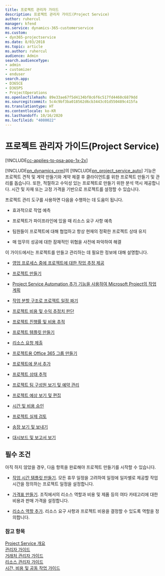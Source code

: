 ```yaml
---
title: 프로젝트 관리자 가이드
description: 프로젝트 관리자 가이드(Project Service)
author: ruhercul
manager: kfend
ms.service: dynamics-365-customerservice
ms.custom:
- dyn365-projectservice
ms.date: 8/03/2018
ms.topic: article
ms.author: ruhercul
audience: Admin
search.audienceType:
- admin
- customizer
- enduser
search.app:
- D365CE
- D365PS
- ProjectOperations
ms.openlocfilehash: 89e33ae67f5d4134bf8c6f6c517fd4460c6879dd
ms.sourcegitcommit: 5c4c9bf3ba018562d6cb3443c01d550489c415fa
ms.translationtype: HT
ms.contentlocale: ko-KR
ms.lasthandoff: 10/16/2020
ms.locfileid: "4080022"
---
```

# <a name="project-manager-guide-project-service"></a>프로젝트 관리자 가이드(Project Service)

[!INCLUDE[cc-applies-to-psa-app-1x-2x](../includes/cc-applies-to-psa-app-1x-2x.md)]

[!INCLUDE[pn_dynamics_crm](../includes/pn-dynamics-crm.md)]의 [!INCLUDE[pn_project_service_auto](../includes/pn-project-service-auto.md)] 기능은 프로젝트 견적 및 계약 만들기와 계약 체결 후 클라이언트를 위한 프로젝트 만들기 및 관리를 돕습니다. 또한, 적절하고 수익성 있는 프로젝트로 만들기 위한 분석 역시 제공합니다. 시간 및 자재 또는 고정 가격을 기반으로 프로젝트를 설정할 수 있습니다.  
  
 프로젝트 관리 도구를 사용하면 다음을 수행하는 데 도움이 됩니다.  
  
-   효과적으로 작업 예측  
  
-   프로젝트가 파이프라인에 있을 때 리소스 요구 사항 예측  
  
-   팀원들이 프로젝트에 대해 협업하고 항상 현재의 정확한 프로젝트 상태 유지  
  
-   매 업무의 성공에 대한 잠재적인 위협을 사전에 파악하여 해결  
  
이 가이드에서는 프로젝트를 만들고 관리하는 데 필요한 정보에 대해 설명합니다.  
  
-   [영업 프로세스 중에 프로젝트에 대한 작업 추정 제공](../psa/provide-estimates-project-during-sales-process.md)  
  
-   [프로젝트 만들기](../psa/create-project.md)  
  
-   [Project Service Automation 추가 기능을 사용하여 Microsoft Project의 작업 계획](../psa/add-plan-work-microsoft-project.md)  
  
-   [작업 분할 구조로 프로젝트 일정 짜기](../psa/schedule-project-work-breakdown-structure.md)  
  
-   [프로젝트 비용 및 수익 추정치 판단](../psa/determine-project-cost-revenue-estimates.md)  
  
-   [프로젝트 진행률 및 비용 추적](../psa/track-project-progress-cost.md)  
  
-   [프로젝트 템플릿 만들기](../psa/create-project-template.md)  
  
-   [리소스 요청 제출](../psa/submit-resource-requests.md)  
  
-   [프로젝트용 Office 365 그룹 만들기](../psa/create-office-365-group-project.md)  
  
-   [프로젝트에 문서 추가](../psa/add-documents-project.md)  
  
-   [프로젝트 상태 추적](../psa/track-project-status.md)  
  
-   [프로젝트 팀 구성원 보기 및 예약 관리](../psa/view-project-team-members-manage-bookings.md)  
  
-   [프로젝트 예상 보기 및 편집](../psa/view-edit-project-estimates.md)  
  
-   [시간 및 비용 승인](../psa/approve-time-expenses.md)  
  
-   [프로젝트 실제 검토](../psa/review-project-actuals.md)  
  
-   [송장 보기 및 보내기](../psa/view-send-invoices.md)  
  
-   [대시보드 및 보고서 보기](../psa/view-dashboards-reports.md)  
  
## <a name="prerequisites"></a>필수 조건  
 아직 하지 않았을 경우, 다음 항목을 완료해야 프로젝트 만들기를 시작할 수 있습니다.  
  
-   [작업 시간 템플릿 만들기](../psa/create-work-hours-template.md). 모든 휴무 일정을 고려하여 일정에 일자별로 제공할 작업 시간을 정의하는 프로젝트 일정을 설정합니다.  
  
-   [가격표 만들기](../psa/create-price-list.md). 조직에서의 리소스 역할과 비용 및 제품 등의 여타 카테고리에 대한 비용과 판매 가격을 설정합니다.  
  
-   [리소스 역할 추가](../psa/add-resource-roles.md). 리소스 요구 사항과 프로젝트 비용을 결정할 수 있도록 역할을 정의합니다.  
  
### <a name="see-also"></a>참고 항목  
 [Project Service 개요](../psa/overview.md)   
 [관리자 가이드](../psa/admin-guide.md)   
 [거래처 관리자 가이드](../psa/account-manager-guide.md)   
 [리소스 관리자 가이드](../psa/resource-manager-guide.md)   
 [시간, 비용 및 공동 작업 가이드](../psa/time-expense-collaboration-guide.md)

